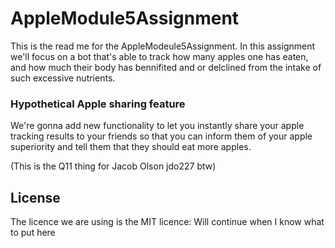 # AppleModule5Assignment

This is the read me for the AppleModeule5Assignment. In this assignment we'll focus on a bot that's able to track how many apples one has eaten, and how much their body has bennifited and or delclined from the intake of such excessive nutrients. 


### Hypothetical Apple sharing feature

We're gonna add new functionality to let you instantly share your apple tracking results to your friends so that you can inform them of your apple superiority and 
tell them that they should eat more apples.

(This is the Q11 thing for Jacob Olson jdo227 btw)

## License

The licence we are using is the MIT licence: Will continue when I know what to put here
